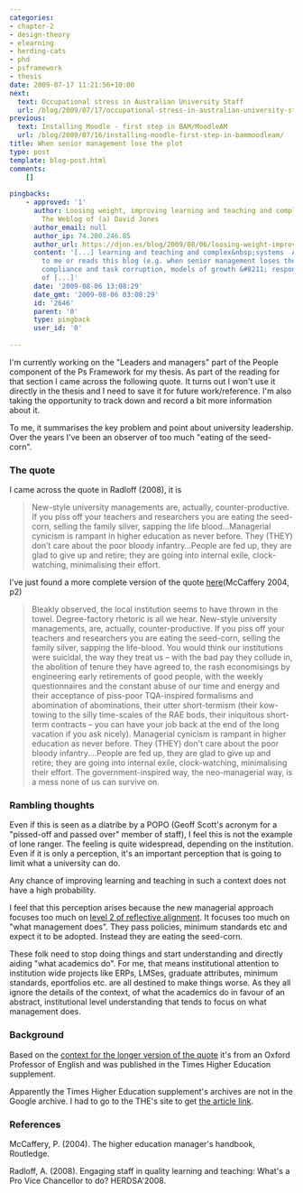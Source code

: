 ```yaml
---
categories:
- chapter-2
- design-theory
- elearning
- herding-cats
- phd
- psframework
- thesis
date: 2009-07-17 11:21:56+10:00
next:
  text: Occupational stress in Australian University Staff
  url: /blog/2009/07/17/occupational-stress-in-australian-university-staff/
previous:
  text: Installing Moodle - first step in BAM/MoodleAM
  url: /blog/2009/07/16/installing-moodle-first-step-in-bammoodleam/
title: When senior management lose the plot
type: post
template: blog-post.html
comments:
    []
    
pingbacks:
    - approved: '1'
      author: Loosing weight, improving learning and teaching and complex systems &laquo;
        The Weblog of (a) David Jones
      author_email: null
      author_ip: 74.200.246.85
      author_url: https://djon.es/blog/2009/08/06/loosing-weight-improving-learning-and-teaching-and-complex-systems/
      content: '[...] learning and teaching and complex&nbsp;systems  Anyone who listens
        to me or reads this blog (e.g. when senior management loses the plot, quality
        compliance and task corruption, models of growth &#8211; responding to the grammar
        of [...]'
      date: '2009-08-06 13:08:29'
      date_gmt: '2009-08-06 03:08:29'
      id: '2646'
      parent: '0'
      type: pingback
      user_id: '0'
    
---
```

I'm currently working on the "Leaders and managers" part of the People component of the Ps Framework for my thesis. As part of the reading for that section I came across the following quote. It turns out I won't use it directly in the thesis and I need to save it for future work/reference. I'm also taking the opportunity to track down and record a bit more information about it.

To me, it summarises the key problem and point about university leadership. Over the years I've been an observer of too much "eating of the seed-corn".

### The quote

I came across the quote in Radloff (2008), it is

> New-style university managements are, actually, counter-productive. If you piss off your teachers and researchers you are eating the seed-corn, selling the family silver, sapping the life blood…Managerial cynicism is rampant in higher education as never before. They (THEY) don’t care about the poor bloody infantry…People are fed up, they are glad to give up and retire; they are going into internal exile, clock-watching, minimalising their effort.

I've just found a more complete version of the quote [here](http://books.google.com.au/books?id=TQaDqmaeIk4C&pg=PA2&lpg=PA2&dq=New-style+university+managements+are,+actually,+counter-productive.+If+you+piss+off+your+teachers+and+researchers+you+are+eating+the+seed-corn&source=bl&ots=tfe1t7BoJQ&sig=LmBlgwL-svyLkHgJ6Rp5xHtjbv4&hl=en&ei=9stfSqyyBoTU7APRxc2mCw&sa=X&oi=book_result&ct=result&resnum=1)(McCaffery 2004, p2)

> Bleakly observed, the local institution seems to have thrown in the towel. Degree-factory rhetoric is all we hear. New-style university managements, are, actually, counter-productive. If you piss off your teachers and researchers you are eating the seed-corn, selling the family silver, sapping the life-blood. You would think our institutions were suicidal, the way they treat us – with the bad pay they collude in, the abolition of tenure they have agreed to, the rash economisings by engineering early retirements of good people, with the weekly questionnaires and the constant abuse of our time and energy and their acceptance of piss-poor TQA-inspired formalisms and abomination of abominations, their utter short-termism (their kow-towing to the silly time-scales of the RAE bods, their iniquitous short-term contracts – you can have your job back at the end of the long vacation if you ask nicely). Managerial cynicism is rampant in higher education as never before. They (THEY) don't care about the poor bloody infantry….People are fed up, they are glad to give up and retire; they are going into internal exile, clock-watching, minimalising their effort. The government-inspired way, the neo-managerial way, is a mess none of us can survive on.

### Rambling thoughts

Even if this is seen as a diatribe by a POPO (Geoff Scott's acronym for a "pissed-off and passed over" member of staff), I feel this is not the example of lone ranger. The feeling is quite widespread, depending on the institution. Even if it is only a perception, it's an important perception that is going to limit what a university can do.

Any chance of improving learning and teaching in such a context does not have a high probability.

I feel that this perception arises because the new managerial approach focuses too much on [level 2 of reflective alignment](/blog/2009/02/26/improving-university-teaching-learning-from-constructive-alignment-by-not-mandating-it/#3levels). It focuses too much on "what management does". They pass policies, minimum standards etc and expect it to be adopted. Instead they are eating the seed-corn.

These folk need to stop doing things and start understanding and directly aiding "what academics do". For me, that means institutional attention to institution wide projects like ERPs, LMSes, graduate attributes, minimum standards, eportfolios etc. are all destined to make things worse. As they all ignore the details of the context, of what the academics do in favour of an abstract, institutional level understanding that tends to focus on what management does.

### Background

Based on the [context for the longer version of the quote](http://books.google.com.au/books?id=TQaDqmaeIk4C&pg=PA2&lpg=PA2&dq=New-style+university+managements+are,+actually,+counter-productive.+If+you+piss+off+your+teachers+and+researchers+you+are+eating+the+seed-corn&source=bl&ots=tfe1t7BoJQ&sig=LmBlgwL-svyLkHgJ6Rp5xHtjbv4&hl=en&ei=9stfSqyyBoTU7APRxc2mCw&sa=X&oi=book_result&ct=result&resnum=1) it's from an Oxford Professor of English and was published in the Times Higher Education supplement.

Apparently the Times Higher Education supplement's archives are not in the Google archive. I had to go to the THE's site to get [the article link](http://www.timeshighereducation.co.uk/story.asp?sectioncode=26&storycode=159228).

### References

McCaffery, P. (2004). The higher education manager's handbook, Routledge.

Radloff, A. (2008). Engaging staff in quality learning and teaching: What's a Pro Vice Chancellor to do? HERDSA'2008.